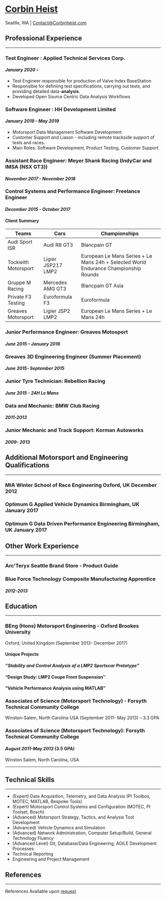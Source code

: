 # [Corbin Heist](http://corbinheist.com/)

Seattle, WA | [Contact@Corbinheist.com](mailto:contact@corbinheist.com)

## Professional Experience

---

### Test Engineer : Applied Technical Services Corp.

#### *January 2020 -*

* Test Engineer responsible for production of Valve Index BaseStation
* Responsible for definiing test specifications, carrying out tests, and providing detailed data-**analysis**.
* Developed Open Source Centric Data Analysis Workflows

### Software Engineer : HH Development Limited

#### *January 2019 - May 2019*

* Motorsport Data Management Software Development
* Customer Support and Liason - including remote trackside support of tests and races.
* Main Roles: Software Development, Product Testing, Customer Support

### Assistant Race Engineer: Meyer Shank Racing (IndyCar and IMSA (NSX GT3))

#### *November 2017 - November 2018*

### Control Systems and Performance Engineer: Freelance Engineer

#### *December 2015 - October 2017*

#### Client Summary

| Teams| Cars| Championships|
|----------|-----|-|
| Audi Sport ISR | Audi R8 GT3 | Blancpain GT |
| Tockwith Motorsport | Ligier JSP217 LMP2 | European Le Mans Series + Le Mans 24h + Selected World Endurance Championship Rounds |
| Gruppe M Racing | Mercedes AMG GT3 | Blancpain GT Asia |
| Private F3 Testing | Euroformula F3 | Euroformula |
| Greaves Motorsport | Ligier JSP2 LMP2 | European Le Mans Series + Le Mans 24h  |

### Junior Performance Engineer: Greaves Motosport

#### *June 2015 – January 2016*

### Greaves 3D Engineering Engineer (Summer Placement)

#### *June 2015- September 2015*

### Junior Tyre Technician: Rebellion Racing

#### *June 2015 - 24H Le Mans*

### Data and Mechanic: BMW Club Racing

#### *2011-2013*

### Junior Mechanic and Track Support: Korman Autoworks 

#### *2009- 2013*

## Additional Motorsport and Engineering Qualifications

---

### MIA Winter School of Race Engineering Oxford, UK December 2012

### Optimum G Applied Vehicle Dynamics Birmingham, UK January 2017

### Optimum G Data Driven Performance Engineering Birmingham, UK January 2017

## Other Work Experience

---

### Arc'Teryx Seattle Brand Store - Product Guide

### Blue Force Technology Composite Manufacturing Apprentice

#### *2012-2013*

## Education

---

### BEng (Hons) Motorsport Engineering - Oxford Brookes University

Oxford, United Kingdom (September 2013- December 2017)

#### Unique Projects

#### *“Stability and Control Analysis of a LMP2 Sportscar Prototype”*

#### “Design Study: LMP2 Coupe Front Suspension’’

#### “Vehicle Performance Analysis using MATLAB”

### Associates of Science (Motorsport Technology) - Forsyth Technical Community College

Winston-Salem, North Carolina USA (September 2011- May 2013) – 3.3 GPA

### Associates of Science (Motorsport Technology): Forsyth Technical Community College

#### *August 2011-May 2013* (3.5 GPA)

Winston Salem, North Carolina, USA

---

## Technical Skills

---

* (Expert) Data Acquisition, Telemetry, and Data Analysis (PI Toolbox, MOTEC, MATLAB, Bespoke Tools)
* (Expert) Motorsport Control Systems and Configuration (MOTEC, PI Toolset, Bosch)
* (Advanced) Motorsport Strategy, Tactics, and Analysis Tool Development
* (Advanced) Vehicle Dynamics and Simulation
* (Advanced) Network Administration, Computer Setup/Build, General Technology Fluency
* (Advanced Level) Git, Database/Data Engineering, AGILE Development Processes
* Technical Reporting
* Engineering and Project Management

## References

---

References Available upon [request](mailto:contact@corbinheist.com)
